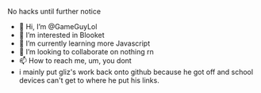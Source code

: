 No hacks until further notice

- 👋 Hi, I’m @GameGuyLol
- 👀 I’m interested in Blooket
- 🌱 I’m currently learning more Javascript
- 💞️ I’m looking to collaborate on nothing rn
- 📫 How to reach me, um, you dont
- i mainly put gliz's work back onto github because he got off and school devices can't get to where he put his links.

<!---
GameGuyLol/GameGuyLol is a ✨ special ✨ repository because its `README.md` (this file) appears on your GitHub profile.
You can click the Preview link to take a look at your changes.
--->
